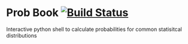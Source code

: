 # Prob Book [![Build Status](https://travis-ci.org/TomJamesGray/prob-book.svg?branch=master)](https://travis-ci.org/TomJamesGray/prob-book)
Interactive python shell to calculate probabilities for common statisitcal
distributions